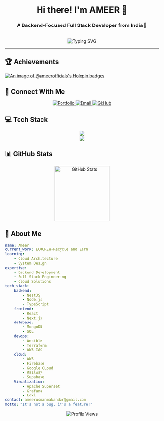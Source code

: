 <div align="center">
    <h1>Hi there! I'm AMEER 💓</h1>
    <h3>A Backend-Focused Full Stack Developer from India 🚀</h3>
    <br>
    <img src="https://readme-typing-svg.herokuapp.com?font=Fira+Code&pause=1000&color=2196F3&center=true&width=435&lines=Backend+Developer;Full+Stack+Developer;Cloud+Architecture+Enthusiast" alt="Typing SVG" />
</div>

---

## 🏆 Achievements
[![An image of @ameerofficials's Holopin badges](https://holopin.me/ameerofficials)](https://holopin.io/@ameerofficials)

## 🤝 Connect With Me
<div align="center">
    <a href="https://a-ameerofficials-projects.vercel.app/" target="_blank">
        <img src="https://img.shields.io/badge/Portfolio-%23000000.svg?style=for-the-badge&logo=firefox&logoColor=FF7139" alt="Portfolio"/>
    </a>
    <a href="mailto:ameerusmanmakandar@gmail.com">
        <img src="https://img.shields.io/badge/Gmail-%23EA4335.svg?style=for-the-badge&logo=gmail&logoColor=white" alt="Email"/>
    </a>
    <a href="https://github.com/Ameer-officials" target="_blank">
        <img src="https://img.shields.io/badge/GitHub-%23181717.svg?style=for-the-badge&logo=github&logoColor=white" alt="GitHub"/>
    </a>
</div>

## 💻 Tech Stack
<div align="center">
    <img src="https://skillicons.dev/icons?i=react,nextjs,nestjs,typescript,nodejs,mongodb,docker" />
    <br/>
    <img src="https://skillicons.dev/icons?i=aws,gcp,firebase,kubernetes,jenkins,ansible,terraform" />
</div>

## 📊 GitHub Stats
<div align="center">
    <img src="https://github-readme-stats.vercel.app/api?username=Ameer-officials&show_icons=true&theme=tokyonight&hide_border=true&count_private=true" alt="GitHub Stats" height="180"/>
</div>

## 🎯 About Me

```yaml
name: Ameer
current_work: ECOCREW-Recycle and Earn
learning:
    - Cloud Architecture
    - System Design
expertise:
    - Backend Development
    - Full Stack Engineering
    - Cloud Solutions
tech_stack:
    backend:
        - NestJS
        - Node.js
        - TypeScript
    frontend:
        - React
        - Next.js
    database:
        - MongoDB
        - SQL
    devops:
        - Ansible
        - Terraform
        - AWS IAC
    cloud:
        - AWS
        - Firebase
        - Google CLoud
        - Railway
        - Supabase
    Visualization:
        - Apache Superset
        - Grafana
        - Loki
contact: ameerusmanmakandar@gmail.com
motto: "It's not a bug, it's a feature!"
```

<div align="center">
    <img src="https://komarev.com/ghpvc/?username=Ameer-officials&style=for-the-badge&color=blue" alt="Profile Views"/>
</div>
